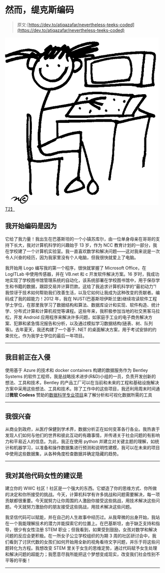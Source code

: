 # 然而，缇克斯编码

> 原文:[https://dev.to/atiqazafar/nevertheless-teeks-coded](https://dev.to/atiqazafar/nevertheless-teeks-coded)

[![alt text](img/ce046ac0b23dc6752f6b3a4f7b097698.png "Source: ClipartPanda")T2】](https://res.cloudinary.com/practicaldev/image/fetch/s--3uiggWXy--/c_limit%2Cf_auto%2Cfl_progressive%2Cq_auto%2Cw_880/http://images.clipartpanda.com/computer-lab-drawing-computer.png)

## 我开始编码是因为

它给了我力量！我出生在巴基斯坦的一个小镇苏库尔，由一位单身母亲在哥哥的支持下长大，我对计算机科学的兴趣始于 13 岁，作为 NCC 教育计划的一部分，我在学校建了一个计算机实验室。我一直喜欢数学和解决问题——这对我来说是一次令人兴奋的经历，因为我家里没有个人电脑，但我很快就爱上了电脑。

我开始用 Logo 编写我的第一个程序，很快就掌握了 Microsoft Office，在 LogITLab 中使用传感器，并在 VB.net 和 c 开发软件解决方案。16 岁时，我成功地实现了学校图书馆管理系统的自动化，该系统部署在学校图书馆中，用于保存学生和书籍的数据，跟踪交易并计算罚款。这给了我追求计算机科学的“最初动力”!我惊讶于技术如何帮助我们改善生活，以及它如何让我成为这种改变的贡献者。编码成了我的超能力！2012 年，我在 NUST(巴基斯坦伊斯兰堡)继续攻读软件工程学士学位，在那里我学习了数据结构和算法、数据库设计和实现、软件构造、统计学、分布式计算和计算机视觉等课程。这些年来，我积极参加当地的社交黑客马拉松，开发 Android 应用程序来解决许多问题，如家庭手工业的电子商务解决方案、犯罪和紧急情况报告和分析，以及通过模拟学习数据结构(链表、树、队列等)。去年夏天，我还构建了一个基于. NET 的桌面解决方案，用于考试安排的约束优化，作为我学士学位的最后一年项目。

* * *

## 我目前正在入侵

使用基于 Azure 的技术和 docker containers 构建的数据服务作为 Bentley Systems 的软件工程师，我是战略技术进步(R&D)小组的一员，负责开发创新的想法、工具和技术，Bentley 的产品工厂可以在当前和未来的工程和基础设施解决方案中采用这些想法、工具和技术。除了工作中的这些项目，我还利用周末时间通过**微软 Codess** 赞助的[数据科学专业项目](https://academy.microsoft.com/en-us/professional-program/data-science)来了解分析和可视化数据所需的工具

* * *

## 我很兴奋

从商业到政府，从医疗保健到学术界，数据分析正在如何变革各行各业。我热衷于发现人们如何与他们的世界和彼此互动的有趣事情，并传递关于社会问题的有影响力和平易近人的信息。为此，我正在使用 python 并建立对关键主题的理解，如统计和机器学习，以准备和操作数据集进行预测和说明性建模，我可以在未来的项目中使用这些数据集，从各种角度检查数据并确定隐藏的趋势。

* * *

## 我对其他代码女性的建议是

建立你的 WWC 社区！社区是一个强大的东西。它塑造了你的思维方式、你所做的决定和你所接受的挑战。今天，计算机科学有许多挑战和问题需要解决，每一项贡献都很重要。今天就努力让你周围的人激励你接受这些挑战，用技术解决这些问题。今天就努力激励你的朋友接受这些挑战，用技术解决这些问题。

我坚信代码可以赋能，并在自己的人生故事中经历过。从我卑微的出身开始，我站在一个我能理解技术的潜力并能探索它的位置上。在巴基斯坦，由于缺乏支持和指导，很少有女性注册 STEM 职业；但我看到，如果受到鼓励，女孩对数学和解决问题的反应会更积极。在一所女子公立学校组织的为期 3 周的社区研讨会中，我们看到了讨厌代数的女孩们如何开始用全新的视角看待文字问题，并乐于将这些问题转化为方程。我想改变 STEM 里关于女生的思维定势，通过代码赋予女生处理和解决问题的超能力；我愿意尽我所能把这个梦想变成现实，改变我们社会性别不平等的平衡！

* * *